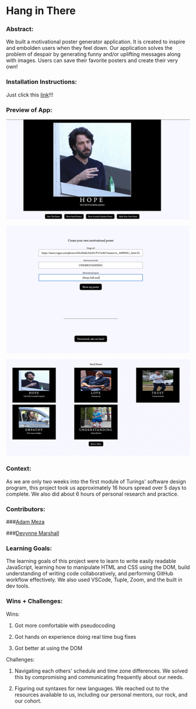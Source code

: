 # Hang in There  

### Abstract:
We built a motivational poster generator application. It is created to inspire and embolden users when they feel down. Our application solves the problem of despair by generating funny and/or uplifting messages along with images. Users can save their favorite posters and create their very own!

### Installation Instructions:
Just click this [link](https://devynnem.github.io/really-great-advice/)!!!

### Preview of App:
![alt text](https://github.com/devynnem/really-great-advice/blob/main/MainPoster.png?raw=true)

![alt text](https://github.com/devynnem/really-great-advice/blob/main/CreatePosterForm.png?raw=true)

![alt text](https://github.com/devynnem/really-great-advice/blob/main/SavedPosters.png?raw=true)


### Context:
As we are only two weeks into the first module of Turings' software design program, this project took us approximately 16 hours spread over 5 days to complete. We also did about 6 hours of personal research and practice.

### Contributors:

###[Adam Meza](https://github.com/adam-meza) 

###[Devynne Marshall](https://github.com/devynnem)

### Learning Goals:
The learning goals of this project were to learn to write easily readable JavaScript, learning how to manipulate HTML and CSS using the DOM, build understanding of writing code collaboratively, and performing GitHub workflow effectively. We also used VSCode, Tuple, Zoom, and the built in dev tools.


### Wins + Challenges:
Wins: 

1. Got more comfortable with pseudocoding

2. Got hands on experience doing real time bug fixes

3. Got better at using the DOM

Challenges: 

1. Navigating each others' schedule and time zone differences. We solved this by compromising and communicating frequently about our needs.


2. Figuring out syntaxes for new languages. We reached out to the resources available to us, including our personal mentors, our rock, and our cohort.

